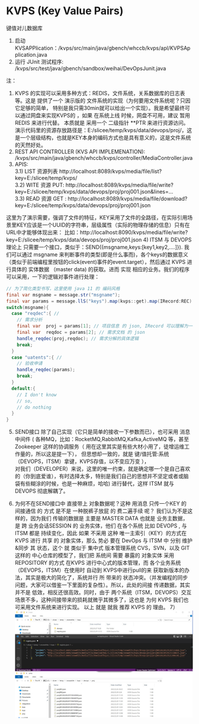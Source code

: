 # KVPS (Key Value Pairs)
键值对儿数据库

1) 启动 KVSAPPlication：/kvps/src/main/java/gbench/whccb/kvps/apl/KVPSApplication.java
2) 运行 JUnit 测试程序: /kvps/src/test/java/gbench/sandbox/weihai/DevOpsJunit.java

注：
1) KVPS 的实现可以采用多种方式：REDIS，文件系统，关系数据库的日志表 等。这是 提供了一个 演示版的 文件系统的实现（为何要用文件系统呢？只因它足够的简单，
特别是我只需30min就可以给出一个实现）。我是希望最终可以通过网盘来实现KVPS的 ，如果 在系统上线 时候，网盘不可用，建议 暂用 REDIS 来进行代替。
本质就是 采用一个 二级指针 **PTR  来进行资源访问。
演示代码里的资源存放路径是：E:/slicee/temp/kvps/data/devops/proj/，这是一个层级结构，也就是KEY本身的编码方式也是具有意义的，这是文件系统的天然好处。
2) REST API CONTROLLER (KVS API IMPLEMENATION): /kvps/src/main/java/gbench/whccb/kvps/controller/MediaController.java  
3) APIS:  
  3.1) LIST 资源列表 http://localhost:8089/kvps/media/file/list?key=E:/slicee/temp/kvps/  
  3.2) WITE 资源 PUT: http://localhost:8089/kvps/media/file/write?key=E:/slicee/temp/kvps/data/devops/proj/proj001.json&lines=...  
  3.3) READ 资源 GET : http://localhost:8089/kvps/media/file/download?key=E:/slicee/temp/kvps/data/devops/proj/proj001.json    

这里为了演示需要，强调了文件的特征，KEY采用了文件的全路径，在实际引用场景里KEY应该是一个UUID的字符串，层级属性（实际的物理存储的信息）只有在URL中才能够体现出来：
比如：http://localhost:8090/kvps/media/file/write?key=E:/slicee/temp/kvps/data/devops/proj/proj001.json
4) ITSM 与 DEVOPS 理论上 只需要一个接口，类似于：SEND({msgname,keys:[key1,key2,....]}).
我们可以通过 msgname 来判断事件的类型(即是什么事而)，各个keys的数据意义（类似于前端编程里按钮的click(event)事件的event.target），然后通过 KVPS 进行具体的
实体数据 （master data) 的获取。进而 实现 相应的业务。我们的程序可以采用，一下的逻辑对事件进行处理：  
```java   
// 为了简化类型书写，这里使用 java 11 的 编码风格
final var msgname = message.str("msgname");  
final var params = message.llS("keys").map(kvps::get).map(IRecord:REC).toArray(IRecord[]::new);  
switch(msgname){  
  case "reqdec":{ //  
    // 需求分析  
    final var  proj = params[1]; // 项目信息 的 json, IRecord 可以理解为一个 JAVA 实现 的 JS的Object 模型。  
    final var  reqdoc = params[2]; // 需求文档 的 json  
    handle_reqdec(proj,reqdoc); // 需求分解的具体逻辑  
    break;  
  }  
  case "uatents":{ //  
    // 验收申请  
    handle_reqdec(params);  
    break;  
  }  
  default:{
    // I don't know 
    // so,
    // do nothing
  }
}  
```
5) SEND接口 除了自己实现（它只是简单的接收一下参数而已），也可采用 消息中间件 ( 
  各种MQ，比如：RocketMQ,RabbitMQ,Kafka,ActiveMQ 等，甚至 Zookeeper 这样的协调服务（ 用在这里其实是有些大材小用了，徒增运维工作量的，所以这是提一下），
  但思想却一致的，就是 键/值托管:系统（DEVOPS，ITSM）拿键，KVPS存值，以不变应万变 ），  
  对我们（DEVELOPER）来说，这里的唯一约束，就是确定哪一个是自己喜欢的（你到底爱谁），有时选择太多，特别是我们自己的思想并不坚定或者或脑袋有些糊涂的时候，也是一种麻烦，哈哈) 
进行替代，这样 ITSM 就与 DEVOPS 彻底解耦了。

6) 为何不在SEND接口中 直接带上 对象数据呢？这种 用消息 只传一个KEY 的 间接通信 的 方式 是不是 一种脱裤子放屁 的 费二遍手续 呢？
我们认为不是这样的，因为我们 传输的数据是 主要是 MASTER DATA 也就是 业务主数据，是 跨 业务会话SESSION 的 业务实体，他们 在各个系统
比如 DEVOPS , 与 ITSM 都是 持续变化，因此 如果 不采用 这种 唯一主索引（KEY）的方式在KVPS 进行 共享 的 对象实体，那么 势必 要在 DevOps
与 ITSM 中 分别 维护&同步 其 状态，这个 就 类似于 集中式 版本管理系统 CVS，SVN，以及 GIT 这样的 中心仓库的模型了，我们把  系统间 需要
暴露的 对象实体 采用 REPOSITORY 的方式 在KVPS 进行中心式的版本管理，而 各个业务系统（DEVOPS，ITSM）在使用时 自动到 KVPS中进行pull的来
获取新版本的办法，其实是极大的简化了，系统并行 所 带来的 状态冲突。（并发编程的同步问题，大家可以借鉴一下里面的复杂性）。所以，此处的间接
传递数据，其实 并不是 低效，相反还很高效。同时，由于 两个系统（ITSM，DEVOPS）交互场景不多，这种间接带来的损耗就微乎其微多了，这也是 为何 
KVPS 我们也可采用文件系统来进行实现。
以上 就是 就我 推荐 KVPS 的 理由。
7）![KVPS 存储结构](/imgs/kvps%20structure%20dump.jpg?raw=true)
